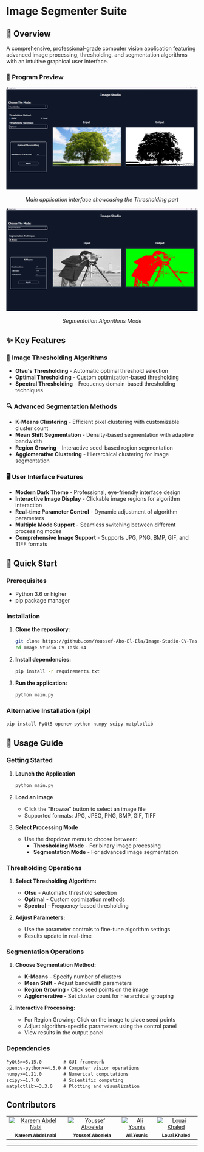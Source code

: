 # Image Segmenter Suite

## 🌟 Overview

A comprehensive, professional-grade computer vision application featuring advanced image processing, thresholding, and segmentation algorithms with an intuitive graphical user interface.

### 📸 Program Preview

<div align="center">
   <img src="assets/UI1.png" alt="Main Application Interface"/>
   <p><em>Main application interface showcasing the Thresholding part </em></p>
</div>

<div align="center">
   <img src="assets/UI2.png" alt="Image Processing Results"/>
   <p><em>Segmentation Algorithms Mode</em></p>
</div>

## ✨ Key Features

### 🎯 Image Thresholding Algorithms
- **Otsu's Thresholding** - Automatic optimal threshold selection
- **Optimal Thresholding** - Custom optimization-based thresholding
- **Spectral Thresholding** - Frequency domain-based thresholding techniques

### 🔍 Advanced Segmentation Methods
- **K-Means Clustering** - Efficient pixel clustering with customizable cluster count
- **Mean Shift Segmentation** - Density-based segmentation with adaptive bandwidth
- **Region Growing** - Interactive seed-based region segmentation
- **Agglomerative Clustering** - Hierarchical clustering for image segmentation

### 🖥️ User Interface Features
- **Modern Dark Theme** - Professional, eye-friendly interface design
- **Interactive Image Display** - Clickable image regions for algorithm interaction
- **Real-time Parameter Control** - Dynamic adjustment of algorithm parameters
- **Multiple Mode Support** - Seamless switching between different processing modes
- **Comprehensive Image Support** - Supports JPG, PNG, BMP, GIF, and TIFF formats

## 🚀 Quick Start

### Prerequisites

- Python 3.6 or higher
- pip package manager

### Installation

1. **Clone the repository:**
   ```bash
   git clone https://github.com/Youssef-Abo-El-Ela/Image-Studio-CV-Task-04.git
   cd Image-Studio-CV-Task-04
   ```

2. **Install dependencies:**
   ```bash
   pip install -r requirements.txt
   ```

3. **Run the application:**
   ```bash
   python main.py
   ```

### Alternative Installation (pip)

```bash
pip install PyQt5 opencv-python numpy scipy matplotlib
```

## 📖 Usage Guide

### Getting Started

1. **Launch the Application**
   ```bash
   python main.py
   ```

2. **Load an Image**
   - Click the "Browse" button to select an image file
   - Supported formats: JPG, JPEG, PNG, BMP, GIF, TIFF

3. **Select Processing Mode**
   - Use the dropdown menu to choose between:
     - **Thresholding Mode** - For binary image processing
     - **Segmentation Mode** - For advanced image segmentation

### Thresholding Operations

1. **Select Thresholding Algorithm:**
   - **Otsu** - Automatic threshold selection
   - **Optimal** - Custom optimization methods
   - **Spectral** - Frequency-based thresholding

2. **Adjust Parameters:**
   - Use the parameter controls to fine-tune algorithm settings
   - Results update in real-time

### Segmentation Operations

1. **Choose Segmentation Method:**
   - **K-Means** - Specify number of clusters
   - **Mean Shift** - Adjust bandwidth parameters
   - **Region Growing** - Click seed points on the image
   - **Agglomerative** - Set cluster count for hierarchical grouping

2. **Interactive Processing:**
   - For Region Growing: Click on the image to place seed points
   - Adjust algorithm-specific parameters using the control panel
   - View results in the output panel

### Dependencies

```
PyQt5>=5.15.0        # GUI framework
opencv-python>=4.5.0 # Computer vision operations
numpy>=1.21.0        # Numerical computations
scipy>=1.7.0         # Scientific computing
matplotlib>=3.3.0    # Plotting and visualization
```

## Contributors

<table>
  <tr>
    </td>
    <td align="center">
    <a href="https://github.com/karreemm" target="_black">
    <img src="https://avatars.githubusercontent.com/u/116344832?v=4" width="150px;" alt="Kareem Abdel Nabi"/>
    <br />
    <sub><b>Kareem Abdel nabi</b></sub></a>
    </td>
    <td align="center">
    <a href="https://github.com/Youssef-Abo-El-Ela" target="_black">
    <img src="https://avatars.githubusercontent.com/u/125592387?v=4" width="150px;" alt="Youssef Aboelela"/>
    <br />
    <sub><b>Youssef Aboelela</b></sub></a>
    <td align="center">
    <a href="https://github.com/aliyounis33" target="_black">
    <img src="https://avatars.githubusercontent.com/u/125222093?v=4" width="150px;" alt="Ali Younis"/>
    <br />
    <sub><b>Ali Younis</b></sub></a>
    </td>
    <td align="center">
    <a href="https://github.com/louai111" target="_black">
    <img src="https://avatars.githubusercontent.com/u/79408256?v=4" width="150px;" alt="Louai Khaled"/>
    <br />
    <sub><b>Louai Khaled</b></sub></a>
    </td>
      </tr>
</table>

---
